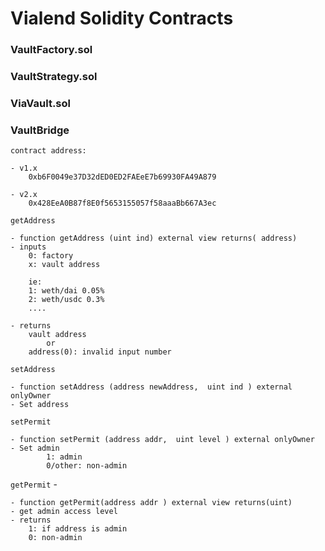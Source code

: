 # Vialend Solidity Contracts


### VaultFactory.sol

### VaultStrategy.sol

### ViaVault.sol

### VaultBridge

`contract address: `

	- v1.x
		0xb6F0049e37D32dED0ED2FAEeE7b69930FA49A879
	
	- v2.x
		0x428EeA0B87f8E0f5653155057f58aaaBb667A3ec

`getAddress`  

	- function getAddress (uint ind) external view returns( address) 
	- inputs 
		0: factory
		x: vault address 
		
		ie:
		1: weth/dai 0.05%
		2: weth/usdc 0.3%
		....
		
	- returns
		vault address 
			or 
		address(0): invalid input number
	
`setAddress` 

	- function setAddress (address newAddress,  uint ind ) external onlyOwner  
	- Set address 

`setPermit`

	- function setPermit (address addr,  uint level ) external onlyOwner  
	- Set admin 
			1: admin
			0/other: non-admin
			
`getPermit` - 

	- function getPermit(address addr ) external view returns(uint)  
	- get admin access level 
	- returns
		1: if address is admin
		0: non-admin 
	
